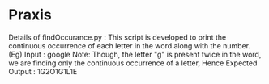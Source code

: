 # Praxis
Details of findOccurance.py :
This script is developed to print the continuous occurrence of each letter in the word along with the number.
(Eg) Input : google
Note: Though, the letter "g" is present twice in the word, we are finding only the continuous occurrence of a letter, Hence
Expected Output : 1G2O1G1L1E
 
